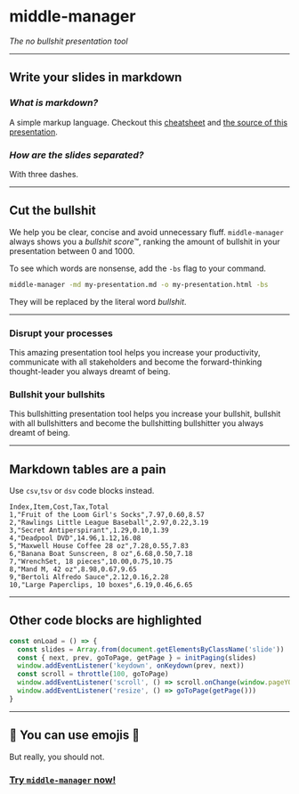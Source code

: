 # middle-manager

*The no bullshit presentation tool*

---

## Write your slides in **markdown**

### *What is markdown?*

A simple markup language. Checkout this [cheatsheet](https://github.com/adam-p/markdown-here/wiki/Markdown-Cheatsheet) and [the source of this presentation](https://raw.githubusercontent.com/idris-maps/middle-manager/master/demo/demo.md).

### *How are the slides separated?*

With three dashes.

---

## Cut the bullshit

We help you be clear, concise and avoid unnecessary fluff. `middle-manager` always shows you a *bullshit score*™, ranking the amount of bullshit in your presentation between 0 and 1000.

To see which words are nonsense, add the `-bs` flag to your command.

```bash
middle-manager -md my-presentation.md -o my-presentation.html -bs
```

They will be replaced by the literal word *bullshit*.

---

### Disrupt your processes

This amazing presentation tool helps you increase your productivity, communicate with all stakeholders and become the forward-thinking thought-leader you always dreamt of being.

### Bullshit your bullshits

This bullshitting presentation tool helps you increase your bullshit, bullshit with all bullshitters and become the bullshitting bullshitter you always dreamt of being.

---

## Markdown tables are a pain

Use `csv`,`tsv` or `dsv` code blocks instead.

```csv
Index,Item,Cost,Tax,Total
1,"Fruit of the Loom Girl's Socks",7.97,0.60,8.57
2,"Rawlings Little League Baseball",2.97,0.22,3.19
3,"Secret Antiperspirant",1.29,0.10,1.39
4,"Deadpool DVD",14.96,1.12,16.08
5,"Maxwell House Coffee 28 oz",7.28,0.55,7.83
6,"Banana Boat Sunscreen, 8 oz",6.68,0.50,7.18
7,"WrenchSet, 18 pieces",10.00,0.75,10.75
8,"Mand M, 42 oz",8.98,0.67,9.65
9,"Bertoli Alfredo Sauce",2.12,0.16,2.28
10,"Large Paperclips, 10 boxes",6.19,0.46,6.65
```

---

## Other code blocks are highlighted

```ts
const onLoad = () => {
  const slides = Array.from(document.getElementsByClassName('slide'))
  const { next, prev, goToPage, getPage } = initPaging(slides)
  window.addEventListener('keydown', onKeydown(prev, next))
  const scroll = throttle(100, goToPage)
  window.addEventListener('scroll', () => scroll.onChange(window.pageYOffset / window.innerHeight))
  window.addEventListener('resize', () => goToPage(getPage()))
}
```

---

## 🎉 You can use emojis 🦄

But really, you should not.

### [Try `middle-manager` now!](https://github.com/idris-maps/middle-manager)

